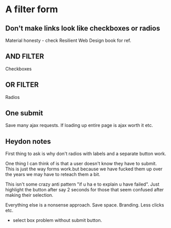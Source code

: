 # A filter form

## Don't make links look like checkboxes or radios

Material honesty - check Resilient Web Design book for ref.

## AND FILTER

Checkboxes

## OR FILTER

Radios

## One submit

Save many ajax requests.
If loading up entire page is ajax worth it etc.

## Heydon notes

First thing to ask is why don't radios with labels and a separate button work.

One thing I can think of is that a user doesn't know they have to submit.  This is just the way forms work.but because we have fucked them up over the years we may have to reteach them a bit.

This isn't some crazy anti pattern "if u ha e to explain u have failed". Just highlight the button after say 2 seconds for those that seem confused after making their selection.

Everything else is a nonsense approach. Save space. Branding. Less clicks etc.

- select box problem without submit button.